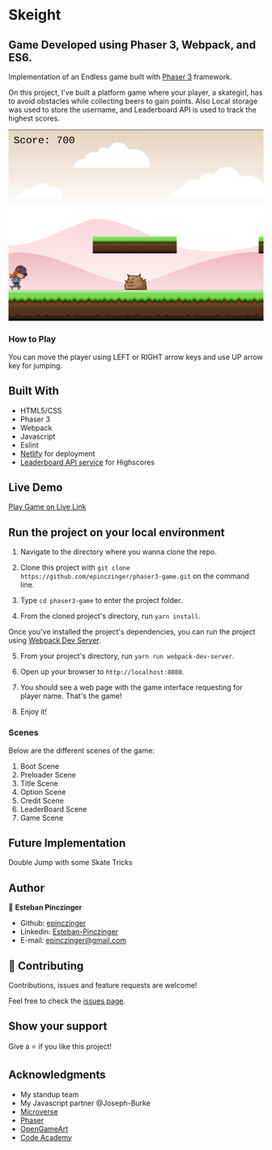 # Skeight
## Game Developed using Phaser 3, Webpack, and ES6.

Implementation of an Endless game built with [Phaser 3](https://phaser.io/phaser3) framework.

On this project, I've built a platform game where your player, a skategirl, has to avoid obstacles while collecting beers to gain points. Also Local storage was used to store the username, and Leaderboard API is used to track the highest scores.

![screenshot](./assets/screenshot.png)


### How to Play

You can move the player using LEFT or RIGHT arrow keys and use UP arrow key for jumping.


## Built With

- HTML5/CSS
- Phaser 3
- Webpack
- Javascript
- Eslint
- [Netlify](https://www.netlify.com/) for deployment
- [Leaderboard API service](https://www.notion.so/Leaderboard-API-service-24c0c3c116974ac49488d4eb0267ade3) for Highscores


## Live Demo

[Play Game on Live Link](https://skeight-phaser3.netlify.app/)


## Run the project on your local environment

1. Navigate to the directory where you wanna clone the repo.
2. Clone this project with `git clone https://github.com/epinczinger/phaser3-game.git` on the command line.
3. Type `cd phaser3-game` to enter the project folder.

4. From the cloned project's directory, run `yarn install`.

Once you've installed the project's dependencies, you can run the project using [Webpack Dev Server](https://github.com/webpack/webpack-dev-server).

5. From your project's directory, run `yarn run webpack-dev-server`.

6. Open up your browser to `http://localhost:8080`.

7. You should see a web page with the game interface requesting for player name. That's the game!
8. Enjoy it!


### Scenes

Below are the different scenes of the game:
1. Boot Scene
2. Preloader Scene
3. Title Scene
4. Option Scene
5. Credit Scene
6. LeaderBoard Scene
7. Game Scene


## Future Implementation

Double Jump with some Skate Tricks


## Author 


👤 **Esteban Pinczinger** 
    
- Github: [epinczinger](https://github.com/epinczinger)
- Linkedin: [Esteban-Pinczinger](https://www.linkedin.com/in/esteban-pinczinger/)
- E-mail: epinczinger@gmail.com


## 🤝 Contributing

Contributions, issues and feature requests are welcome!

Feel free to check the [issues page](issues/).


## Show your support

Give a ⭐️ if you like this project!


## Acknowledgments

- My standup team
- My Javascript partner @Joseph-Burke
- [Microverse](https://www.microverse.org/)
- [Phaser](https://phaser.io/)
- [OpenGameArt](https://opengameart.org/)
- [Code Academy](https://www.codecademy.com/learn/learn-phaser)